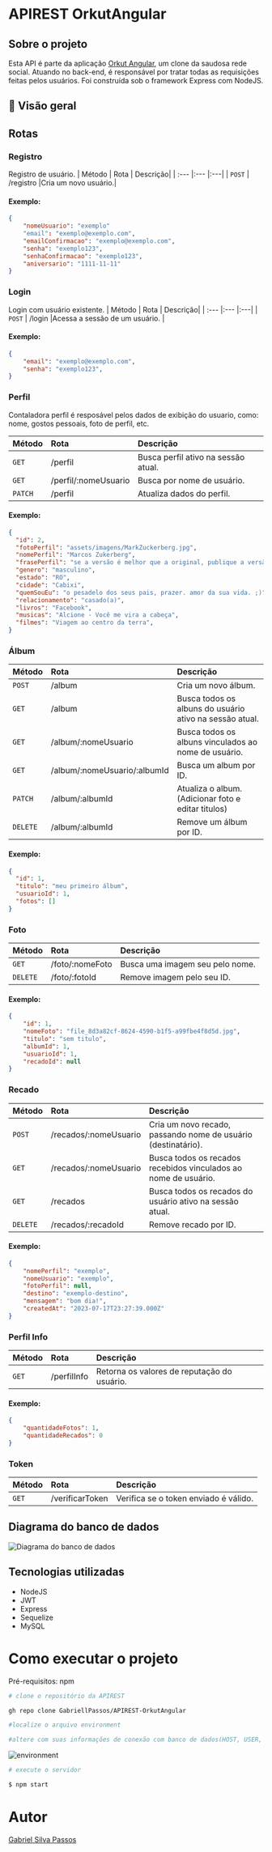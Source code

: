 # APIREST OrkutAngular
## Sobre o projeto
  Esta API é parte da aplicação [Orkut Angular](https://github.com/GabriellPassos/OrkutAngular), um clone da saudosa rede social. 
  Atuando no back-end, é responsável por tratar todas as requisições feitas pelos usuários. Foi construída sob o framework Express com NodeJS.

## :mag_right: Visão geral
## Rotas
### Registro
  Registro de usuário.
| Método     | Rota           | Descrição|
| :---       |:---           |:---|
| `POST`      | /registro    |Cria um novo usuário.|
#### Exemplo:
```Json
{
    "nomeUsuario": "exemplo"
    "email": "exemplo@exemplo.com",
    "emailConfirmacao": "exemplo@exemplo.com",
    "senha": "exemplo123",
    "senhaConfirmacao": "exemplo123",
    "aniversario": "1111-11-11"
}
```
### Login
  Login com usuário existente.
| Método     | Rota           | Descrição|
| :---       |:---           |:---|
| `POST`      | /login     |Acessa a sessão de um usuário. |
#### Exemplo:
```Json
{
    "email": "exemplo@exemplo.com",
    "senha": "exemplo123",
}
```
### Perfil
  Contaladora perfil é resposável pelos dados de exibição do usuario, como: nome, gostos pessoais, foto de perfil, etc.<br>
  
  | Método     | Rota           | Descrição|
| :---       |:---           |:---|
| `GET`     | /perfil      | Busca perfil ativo na  sessão atual.|
| `GET`      | /perfil/:nomeUsuario    |Busca por nome de usuário.|
| `PATCH`      | /perfil      | Atualiza dados do perfil. |
#### Exemplo:
  ```json
{
    "id": 2,
    "fotoPerfil": "assets/imagens/MarkZuckerberg.jpg",
    "nomePerfil": "Marcos Zukerberg",
    "frasePerfil": "se a versão é melhor que a original, publique a versão!",
    "genero": "masculino",
    "estado": "RO",
    "cidade": "Cabixi",
    "quemSouEu": "o pesadelo dos seus pais, prazer. amor da sua vida. ;)",
    "relacionamento": "casado(a)",
    "livros": "Facebook",
    "musicas": "Alcione - Você me vira a cabeça",
    "filmes": "Viagem ao centro da terra", 
}
```

### Álbum
  | Método     | Rota           | Descrição|
| :---       |:---           |:---|
| `POST`      | /album    |Cria um novo álbum.|
| `GET`     | /album      | Busca todos os albuns do usuário ativo na sessão atual.|
| `GET`      | /album/:nomeUsuario      | Busca todos os albuns vinculados ao nome de usuário. |
| `GET`      | /album/:nomeUsuario/:albumId      | Busca um album por ID. |
| `PATCH`      | /album/:albumId      | Atualiza o album. (Adicionar foto e editar titulos) |
| `DELETE`   | /album/:albumId       |  Remove um álbum por ID.|
#### Exemplo:
  ```json
{
    "id": 1,
    "titulo": "meu primeiro álbum",
    "usuarioId": 1,
    "fotos": []
}
```

### Foto 
| Método     | Rota           | Descrição|
| :---       |:---           |:---|
| `GET`      | /foto/:nomeFoto    |Busca uma imagem seu pelo nome.|
| `DELETE`   |  /foto/:fotoId      |Remove imagem pelo seu ID.|
#### Exemplo:
```json
{
    "id": 1,
    "nomeFoto": "file_8d3a82cf-8624-4590-b1f5-a99fbe4f8d5d.jpg",
    "titulo": "sem titulo",
    "albumId": 1,
    "usuarioId": 1,
    "recadoId": null
}
```

### Recado  
| Método     | Rota           | Descrição|
| :---       |:---           |:---|
| `POST`      | /recados/:nomeUsuario    |Cria um novo recado, passando nome de usuário (destinatário).|
| `GET`      | /recados/:nomeUsuario      | Busca todos os recados recebidos vinculados ao nome de usuário. |
| `GET`     | /recados      | Busca todos os recados do usuário ativo na sessão atual.|
| `DELETE`   |  /recados/:recadoId      |Remove recado por ID.|
#### Exemplo:
```Json
{
    "nomePerfil": "exemplo",
    "nomeUsuario": "exemplo",
    "fotoPerfil": null,
    "destino": "exemplo-destino",
    "mensagem": "bom dia!",
    "createdAt": "2023-07-17T23:27:39.000Z"
}
```
### Perfil Info
| Método     | Rota           | Descrição|
| :---       |:---           |:---|
| `GET`      | /perfilInfo    |Retorna os valores de reputação do usuário.|
#### Exemplo:
```Json
{
    "quantidadeFotos": 1,
    "quantidadeRecados": 0
}
```
### Token
| Método     | Rota           | Descrição|
| :---       |:---           |:---|
| `GET`      | /verificarToken   |Verifica se o token enviado é válido.|

## Diagrama do banco de dados
![Diagrama do banco de dados](https://github.com/GabriellPassos/assets/blob/main/orkutangular/diagramaBancoDeDados.png)

## Tecnologias utilizadas
- NodeJS
- JWT
- Express
- Sequelize
- MySQL

# Como executar o projeto
Pré-requisitos: npm
```bash
# clone o repositório da APIREST

gh repo clone GabriellPassos/APIREST-OrkutAngular

#localize o arquivo environment

#altere com suas informações de conexão com banco de dados(HOST, USER, PASS)
```
![environment](https://github.com/GabriellPassos/assets/blob/main/orkutangular/environment.PNG)
```bash
# execute o servidor

$ npm start
```
# Autor
[Gabriel Silva Passos](https://www.linkedin.com/in/gabrielsilvapassos/)


